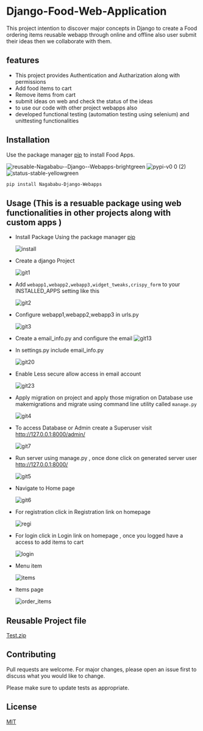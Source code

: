 # Django-Food-Web-Application
This project intention to discover major concepts in Django to create a Food ordering items reusable webapp through online and offline also user submit their ideas then we collaborate with them.

## features
   - This project provides Authentication and Autharization along with permissions
   - Add food items to cart
   - Remove items from cart
   - submit ideas on web and check the status of the ideas
   - to use our code with other project webapps also
   - developed functional testing (automation testing using selenium)  and unittesting functionalities
  
## Installation
Use the package manager [pip](https://pypi.org/project/Nagababu-Django-Webapps/) to install Food Apps.

   ![reusable-Nagababu--Django--Webapps-brightgreen](https://user-images.githubusercontent.com/92179722/136641277-4bff24db-8a7e-442a-af2a-ca1dd560d94a.png) ![pypi-v0 0 (2)](https://user-images.githubusercontent.com/92179722/136641282-420aa7fa-6b51-4748-8eba-0665e25ea913.png) ![status-stable-yellowgreen](https://user-images.githubusercontent.com/92179722/136641387-37f4a2d3-a73c-4de0-8c14-351bafd909b5.png)

```bash
pip install Nagababu-Django-Webapps
```
## Usage  (This is a resuable package using web functionalities in other projects along with custom apps )
- Install Package Using the package manager [pip](https://pypi.org/project/Nagababu-Django-Webapps/)

   ![install](https://user-images.githubusercontent.com/92179722/136639763-0ef05376-df86-4b0c-91ee-24ff6f6e1e95.png)

- Create a django Project

   ![git1](https://user-images.githubusercontent.com/92179722/136639707-144c7237-b6a6-4a36-a3d5-b40777655299.png)
   
 - Add ``webapp1,webapp2,webapp3,widget_tweaks,crispy_form`` to your INSTALLED_APPS setting like this

   ![git2](https://user-images.githubusercontent.com/92179722/136639324-92f108a4-995a-4837-8c41-7d52291c7441.png)
  
- Configure webapp1,webapp2,webapp3 in urls.py
      
   ![git3](https://user-images.githubusercontent.com/92179722/136639415-3afea528-ff8e-48ea-8b98-0808d8618d8e.png)
   
- Create a email_info.py and configure the email
   ![git13](https://user-images.githubusercontent.com/92179722/136639932-2bb98565-8e16-472d-900e-0d5cb030a77c.jpg)

- In settings.py include email_info.py 

   ![git20](https://user-images.githubusercontent.com/92179722/136639980-b129aff2-086d-4008-89c6-b74b6b4c5832.jpg)
   
- Enable Less secure allow access in email account

   ![git23](https://user-images.githubusercontent.com/92179722/136639996-aaa73733-faa0-4792-a324-71052a674f86.png)
- Apply migration on project and apply those migration on Database use makemigrations and migrate using command line utility called ``manage.py``

   ![git4](https://user-images.githubusercontent.com/92179722/136640084-97d0ec38-68c0-4aef-81a8-a750b2406f55.png)
 
- To access Database or Admin create a Superuser visit   http://127.0.0.1:8000/admin/

   ![git7](https://user-images.githubusercontent.com/92179722/136640102-257365fa-6f11-407d-aa6c-858223f289f3.png)

- Run server using manage.py , once done click on generated server user http://127.0.0.1:8000/
  
   ![git5](https://user-images.githubusercontent.com/92179722/136640119-677965af-3322-4e7f-8dae-f9c6c4f27c08.png)
   
- Navigate to Home page 

   ![git6](https://user-images.githubusercontent.com/92179722/136640158-23bb3d9e-6a31-4d3a-9adb-6ce4648bda9e.png)
   
- For registration click in Registration link on homepage

   ![regi](https://user-images.githubusercontent.com/92179722/136640172-50a2032c-6fd5-45a0-a7e4-a2bbd32a0110.png)

- For login click in Login link on homepage , once you logged have a access to add items to cart

   ![login](https://user-images.githubusercontent.com/92179722/136640180-e699acf9-8c20-4fd9-ab1f-d710c8042dc7.png)

- Menu item
 
   ![items](https://user-images.githubusercontent.com/92179722/136640198-77d6225e-fc46-4a4d-8f3c-51b0db205316.png)

- Items page

   ![order_items](https://user-images.githubusercontent.com/92179722/136640219-6c87f0e9-aa8f-4bb1-b315-1b9de02e7ea1.png)
   
## Reusable Project file

   [Test.zip](https://github.com/Nagababu91768/Django-Food-Web-Application/files/7314868/Test.zip)

## Contributing
Pull requests are welcome. For major changes, please open an issue first to discuss what you would like to change.

Please make sure to update tests as appropriate.

## License
[MIT](https://choosealicense.com/licenses/mit/)


